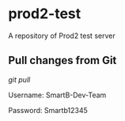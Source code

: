 # prod2-test
A repository of Prod2 test server

## Pull changes from Git
_git pull_

Username: SmartB-Dev-Team

Password: Smartb12345

